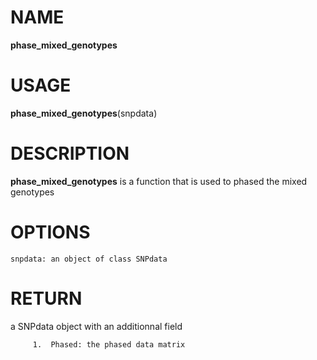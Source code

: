 # NAME

**phase_mixed_genotypes**

# USAGE

**phase_mixed_genotypes**(snpdata)

# DESCRIPTION

**phase_mixed_genotypes** is a function that is used to phased the mixed genotypes

# OPTIONS
```
snpdata: an object of class SNPdata
```

# RETURN
a SNPdata object with an additionnal field
```
     1.  Phased: the phased data matrix
```
